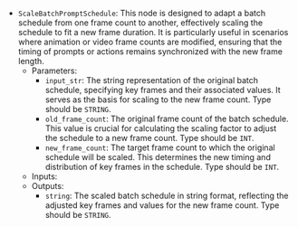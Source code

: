 - `ScaleBatchPromptSchedule`: This node is designed to adapt a batch schedule from one frame count to another, effectively scaling the schedule to fit a new frame duration. It is particularly useful in scenarios where animation or video frame counts are modified, ensuring that the timing of prompts or actions remains synchronized with the new frame length.
    - Parameters:
        - `input_str`: The string representation of the original batch schedule, specifying key frames and their associated values. It serves as the basis for scaling to the new frame count. Type should be `STRING`.
        - `old_frame_count`: The original frame count of the batch schedule. This value is crucial for calculating the scaling factor to adjust the schedule to a new frame count. Type should be `INT`.
        - `new_frame_count`: The target frame count to which the original schedule will be scaled. This determines the new timing and distribution of key frames in the schedule. Type should be `INT`.
    - Inputs:
    - Outputs:
        - `string`: The scaled batch schedule in string format, reflecting the adjusted key frames and values for the new frame count. Type should be `STRING`.
